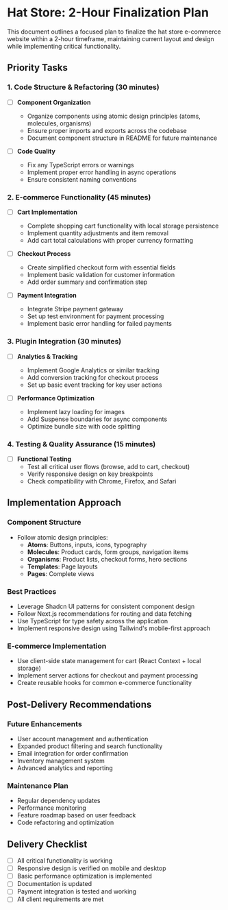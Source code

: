 # Hat Store: 2-Hour Finalization Plan

This document outlines a focused plan to finalize the hat store e-commerce website within a 2-hour timeframe, maintaining current layout and design while implementing critical functionality.

## Priority Tasks

### 1. Code Structure & Refactoring (30 minutes)
- [ ] **Component Organization**
  - Organize components using atomic design principles (atoms, molecules, organisms)
  - Ensure proper imports and exports across the codebase
  - Document component structure in README for future maintenance

- [ ] **Code Quality**
  - Fix any TypeScript errors or warnings
  - Implement proper error handling in async operations
  - Ensure consistent naming conventions

### 2. E-commerce Functionality (45 minutes)
- [ ] **Cart Implementation**
  - Complete shopping cart functionality with local storage persistence
  - Implement quantity adjustments and item removal
  - Add cart total calculations with proper currency formatting

- [ ] **Checkout Process**
  - Create simplified checkout form with essential fields
  - Implement basic validation for customer information
  - Add order summary and confirmation step

- [ ] **Payment Integration**
  - Integrate Stripe payment gateway
  - Set up test environment for payment processing
  - Implement basic error handling for failed payments

### 3. Plugin Integration (30 minutes)
- [ ] **Analytics & Tracking**
  - Implement Google Analytics or similar tracking
  - Add conversion tracking for checkout process
  - Set up basic event tracking for key user actions

- [ ] **Performance Optimization**
  - Implement lazy loading for images
  - Add Suspense boundaries for async components
  - Optimize bundle size with code splitting

### 4. Testing & Quality Assurance (15 minutes)
- [ ] **Functional Testing**
  - Test all critical user flows (browse, add to cart, checkout)
  - Verify responsive design on key breakpoints
  - Check compatibility with Chrome, Firefox, and Safari

## Implementation Approach

### Component Structure
- Follow atomic design principles:
  - **Atoms**: Buttons, inputs, icons, typography
  - **Molecules**: Product cards, form groups, navigation items
  - **Organisms**: Product lists, checkout forms, hero sections
  - **Templates**: Page layouts
  - **Pages**: Complete views

### Best Practices
- Leverage Shadcn UI patterns for consistent component design
- Follow Next.js recommendations for routing and data fetching
- Use TypeScript for type safety across the application
- Implement responsive design using Tailwind's mobile-first approach

### E-commerce Implementation
- Use client-side state management for cart (React Context + local storage)
- Implement server actions for checkout and payment processing
- Create reusable hooks for common e-commerce functionality

## Post-Delivery Recommendations

### Future Enhancements
- User account management and authentication
- Expanded product filtering and search functionality
- Email integration for order confirmation
- Inventory management system
- Advanced analytics and reporting

### Maintenance Plan
- Regular dependency updates
- Performance monitoring
- Feature roadmap based on user feedback
- Code refactoring and optimization

## Delivery Checklist
- [ ] All critical functionality is working
- [ ] Responsive design is verified on mobile and desktop
- [ ] Basic performance optimization is implemented
- [ ] Documentation is updated
- [ ] Payment integration is tested and working
- [ ] All client requirements are met 